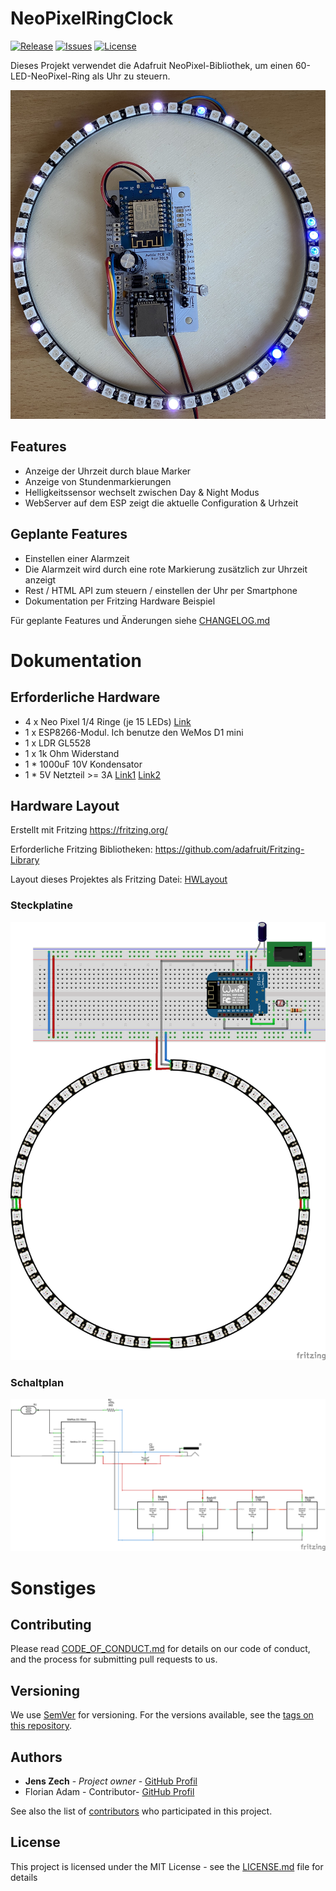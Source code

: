 # NeoPixelRingClock

[![Release](https://img.shields.io/github/release/jenszech/NeoPixelRingClock.svg)](https://github.com/jenszech/NeoPixelRingClock/releases/latest)
[![Issues](https://img.shields.io/github/issues/jenszech/homematic-js-xmlapi.svg)](https://github.com/jzech/NeoPixelRingClock/issues)
[![License](https://img.shields.io/badge/license-MIT-green.svg)](https://opensource.org/licenses/MIT)

Dieses Projekt verwendet die Adafruit NeoPixel-Bibliothek, um einen 60-LED-NeoPixel-Ring als Uhr zu steuern.

![Hardware Beispiel](./doku/clock.jpg)



## Features
* Anzeige der Uhrzeit durch blaue Marker
* Anzeige von Stundenmarkierungen
* Helligkeitssensor wechselt zwischen Day & Night Modus
* WebServer auf dem ESP zeigt die aktuelle Configuration & Urhzeit

## Geplante Features
* Einstellen einer Alarmzeit
* Die Alarmzeit wird durch eine rote Markierung zusätzlich zur Uhrzeit anzeigt
* Rest / HTML API zum steuern / einstellen der Uhr per Smartphone
* Dokumentation per Fritzing Hardware Beispiel

Für geplante Features und Änderungen siehe [CHANGELOG.md](https://github.com/jenszech/NeoPixelRingClock/blob/master/CHANGELOG.md)

# Dokumentation

##  Erforderliche Hardware

* 4 x Neo Pixel 1/4 Ringe (je 15 LEDs)  [Link](https://de.aliexpress.com/item/4000102576864.html?spm=a2g0s.9042311.0.0.48fe4c4doc7WPP) 
* 1 x ESP8266-Modul. Ich benutze den WeMos D1 mini
* 1 x LDR GL5528
* 1 x 1k Ohm Widerstand
* 1 * 1000uF 10V Kondensator
* 1 * 5V Netzteil >= 3A [Link1](https://www.amazon.de/gp/product/B01HRR9GY4/ref=ppx_yo_dt_b_search_asin_title?ie=UTF8&psc=1) [Link2](https://de.aliexpress.com/item/32803238789.html?spm=a2g0s.9042311.0.0.48fe4c4doc7WPP)

## Hardware Layout

Erstellt mit Fritzing https://fritzing.org/

Erforderliche Fritzing Bibliotheken: https://github.com/adafruit/Fritzing-Library

Layout dieses Projektes als Fritzing Datei: [HWLayout](https://github.com/jenszech/NeoPixelRingClock/blob/master/src/Layout/HWLayout.fzz)

### Steckplatine

![Steckplatine](./src/Layout/HWLayout_Steckplatine.png)

### Schaltplan

![Schaltplan](./src/Layout/HWLayout_Schaltplan.png)

# Sonstiges

## Contributing

Please read [CODE_OF_CONDUCT.md](https://github.com/jenszech/NeoPixelRingClock/blob/master/CODE_OF_CONDUCT.md) for details on our code of conduct, and the process for submitting pull requests to us.

## Versioning

We use [SemVer](http://semver.org/) for versioning. For the versions available, see the [tags on this repository](https://github.com/your/project/tags).

## Authors

- **Jens Zech** - *Project owner* - [GitHub Profil](https://github.com/jenszech)
- Florian Adam - Contributor- [GitHub Profil](https://github.com/xfadam)

See also the list of [contributors](https://github.com/jenszech/NeoPixelRingClock/contributors) who participated in this project.

## License

This project is licensed under the MIT License - see the [LICENSE.md](https://github.com/jenszech/NeoPixelRingClock/blob/master/LICENSE.md) file for details

